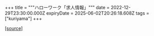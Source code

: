 +++
title = """ハローワーク「求人情報」"""
date = 2022-12-29T23:30:00.000Z
expiryDate = 2025-06-02T20:26:18.608Z
tags = ["kuriyama"]
+++


[[source]](https://www.town.kuriyama.hokkaido.jp/soshiki/51/20382.html)
